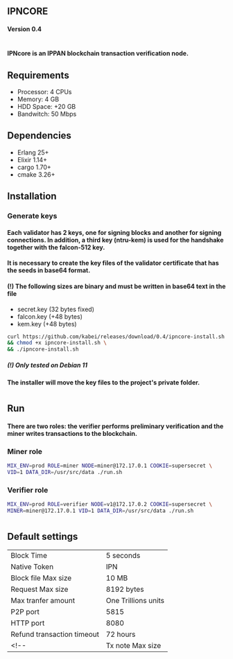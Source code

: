 ## IPNCORE

#### Version 0.4
#
#### IPNcore is an IPPAN blockchain transaction verification node.

## Requirements

* Processor: 4 CPUs
* Memory: 4 GB
* HDD Space: +20 GB
* Bandwitch: 50 Mbps

## Dependencies

* Erlang 25+
* Elixir 1.14+
* cargo 1.70+
* cmake 3.26+

## 
## Installation
### Generate keys
#### Each validator has 2 keys, one for signing blocks and another for signing connections. In addition, a third key (ntru-kem) is used for the handshake together with the falcon-512 key.

#### It is necessary to create the key files of the validator certificate that has the seeds in base64 format.
#### (!) The following sizes are binary and must be written in base64 text in the file
* secret.key (32 bytes fixed)
* falcon.key (+48 bytes)
* kem.key (+48 bytes)

```bash
curl https://github.com/kabei/releases/download/0.4/ipncore-install.sh \
&& chmod +x ipncore-install.sh \
&& ./ipncore-install.sh
```
##### (!) Only tested on Debian 11
#### The installer will move the key files to the project's private folder.
#
## Run

#### There are two roles: the verifier performs preliminary verification and the miner writes transactions to the blockchain.
### Miner role
```bash
MIX_ENV=prod ROLE=miner NODE=miner@172.17.0.1 COOKIE=supersecret \
VID=1 DATA_DIR=/usr/src/data ./run.sh
```
### Verifier role
```bash
MIX_ENV=prod ROLE=verifier NODE=v1@172.17.0.2 COOKIE=supersecret \
MINER=miner@172.17.0.1 VID=1 DATA_DIR=/usr/src/data ./run.sh
```

#
## Default settings

| | |
|-|-|
|Block Time|5 seconds|
|Native Token|IPN|
|Block file Max size|10 MB|
|Request Max size|8192 bytes|
|Max tranfer amount|One Trillions units|
|P2P port|5815|
|HTTP port|8080|
|Refund transaction timeout|72 hours|
<!-- |Tx note Max size|255 bytes| -->
